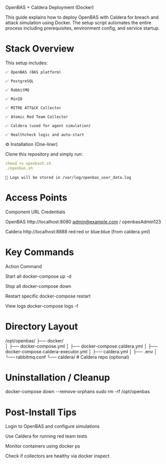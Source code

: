 OpenBAS + Caldera Deployment (Docker)

This guide explains how to deploy OpenBAS with Caldera for breach and attack simulation using Docker. The setup script automates the entire process including prerequisites, environment config, and service startup.

#  Stack Overview

This setup includes:

    ✅ OpenBAS (BAS platform)

    ✅ PostgreSQL

    ✅ RabbitMQ

    ✅ MinIO

    ✅ MITRE ATT&CK Collector

    ✅ Atomic Red Team Collector

    ✅ Caldera (used for agent simulation)

    ✅ Healthcheck logic and auto-start


⚙️ Installation (One-liner)

Clone this repository and simply run:

```yaml
chmod +x openbash.sh
./openbas.sh
```

    📂 Logs will be stored in /var/log/openbas_user_data.log


# Access Points

Component       URL                      Credentials

OpenBAS         http://localhost:8080   admin@example.com / openbasAdmin123

Caldera         http://localhost:8888   red:red or blue:blue (from caldera.yml)



# Key Commands

Action         Command

Start all      docker-compose up -d

Stop all        docker-compose down

Restart specific   docker-compose restart <service>

View logs         docker-compose logs -f



#  Directory Layout

/opt/openbas/
├── docker/                 
│   ├── docker-compose.yml
│   ├── docker-compose.caldera.yml
│   ├── docker-compose.caldera-executor.yml
│   ├── caldera.yml
│   ├── .env
│   └── rabbitmq.conf
└── caldera/                 # Caldera repo (optional)



# Uninstallation / Cleanup

docker-compose down --remove-orphans
sudo rm -rf /opt/openbas


#  Post-Install Tips

Login to OpenBAS and configure simulations

Use Caldera for running red team tests

Monitor containers using docker ps

Check if collectors are healthy via docker inspect